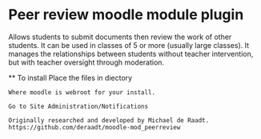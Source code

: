 # Peer review moodle module plugin
Allows students to submit documents then review the work of other students. It can be used in classes of 5 or more (usually large classes). It manages the relationships between students without teacher intervention, but with teacher oversight through moderation.

** To install
Place the files in diectory

``` moodle\mod\peerreview
Where moodle is webroot for your install.

Go to Site Administration/Notifications

Originally researched and developed by Michael de Raadt.
https://github.com/deraadt/moodle-mod_peerreview
